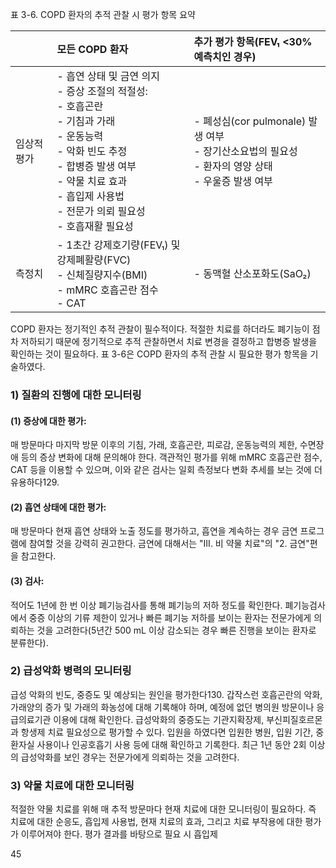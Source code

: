 표 3-6. COPD 환자의 추적 관찰 시 평가 항목 요약

| | 모든 COPD 환자 | 추가 평가 항목(FEV₁ <30% 예측치인 경우) |
| :---------------- | :--------------------------------------------------------------------------------------------------------------------------------------------------------------------------------------------------------------------------------------------------------------------- | :---------------------------------------------------------------------------------------------------------------------------------------------------------------------------------------------------------------------------------------------------------------- |
| 임상적 평가       | - 흡연 상태 및 금연 의지<br>- 증상 조절의 적절성:<br>  - 호흡곤란<br>  - 기침과 가래<br>  - 운동능력<br>  - 악화 빈도 추정<br>- 합병증 발생 여부<br>- 약물 치료 효과<br>- 흡입제 사용법<br>- 전문가 의뢰 필요성<br>- 호흡재활 필요성 | - 폐성심(cor pulmonale) 발생 여부<br>- 장기산소요법의 필요성<br>- 환자의 영양 상태<br>- 우울증 발생 여부                                                                                                                                              |
| 측정치            | - 1초간 강제호기량(FEV₁) 및 강제폐활량(FVC)<br>- 신체질량지수(BMI)<br>- mMRC 호흡곤란 점수<br>- CAT                                                                                                                                                               | - 동맥혈 산소포화도(SaO₂)                                                                                                                                                                                                                      |

COPD 환자는 정기적인 추적 관찰이 필수적이다. 적절한 치료를 하더라도 폐기능이 점차 저하되기 때문에 정기적으로 추적 관찰하면서 치료 변경을 결정하고 합병증 발생을 확인하는 것이 필요하다. 표 3-6은 COPD 환자의 추적 관찰 시 필요한 평가 항목을 기술하였다.

### 1) 질환의 진행에 대한 모니터링

#### (1) 증상에 대한 평가:
매 방문마다 마지막 방문 이후의 기침, 가래, 호흡곤란, 피로감, 운동능력의 제한, 수면장애 등의 증상 변화에 대해 문의해야 한다. 객관적인 평가를 위해 mMRC 호흡곤란 점수, CAT 등을 이용할 수 있으며, 이와 같은 검사는 일회 측정보다 변화 추세를 보는 것에 더 유용하다129.

#### (2) 흡연 상태에 대한 평가:
매 방문마다 현재 흡연 상태와 노출 정도를 평가하고, 흡연을 계속하는 경우 금연 프로그램에 참여할 것을 강력히 권고한다. 금연에 대해서는 "III. 비 약물 치료"의 "2. 금연"편을 참고한다.

#### (3) 검사:
적어도 1년에 한 번 이상 폐기능검사를 통해 폐기능의 저하 정도를 확인한다. 폐기능검사에서 중증 이상의 기류 제한이 있거나 빠른 폐기능 저하를 보이는 환자는 전문가에게 의뢰하는 것을 고려한다(5년간 500 mL 이상 감소되는 경우 빠른 진행을 보이는 환자로 분류한다).

### 2) 급성악화 병력의 모니터링

급성 악화의 빈도, 중증도 및 예상되는 원인을 평가한다130. 갑작스런 호흡곤란의 악화, 가래양의 증가 및 가래의 화농성에 대해 기록해야 하며, 예정에 없던 병의원 방문이나 응급의료기관 이용에 대해 확인한다. 급성악화의 중증도는 기관지확장제, 부신피질호르몬과 항생제 치료 필요성으로 평가할 수 있다. 입원을 하였다면 입원한 병원, 입원 기간, 중환자실 사용이나 인공호흡기 사용 등에 대해 확인하고 기록한다. 최근 1년 동안 2회 이상의 급성악화를 보인 경우는 전문가에게 의뢰하는 것을 고려한다.

### 3) 약물 치료에 대한 모니터링

적절한 약물 치료를 위해 매 추적 방문마다 현재 치료에 대한 모니터링이 필요하다. 즉 치료에 대한 순응도, 흡입제 사용법, 현재 치료의 효과, 그리고 치료 부작용에 대한 평가가 이루어져야 한다. 평가 결과를 바탕으로 필요 시 흡입제

<PAGE>45